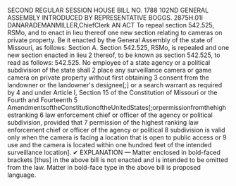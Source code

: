 SECOND REGULAR SESSION
HOUSE BILL NO. 1788
102ND GENERAL ASSEMBLY
INTRODUCED BY REPRESENTATIVE BOGGS.
2875H.01I DANARADEMANMILLER,ChiefClerk
AN ACT
To repeal section 542.525, RSMo, and to enact in lieu thereof one new section relating to
cameras on private property.
Be it enacted by the General Assembly of the state of Missouri, as follows:
Section A. Section 542.525, RSMo, is repealed and one new section enacted in lieu
2 thereof, to be known as section 542.525, to read as follows:
542.525. No employee of a state agency or a political subdivision of the state shall
2 place any surveillance camera or game camera on private property without first obtaining
3 consent from the landowner or the landowner's designee[;] or a search warrant as required by
4 and under Article I, Section 15 of the Constitution of Missouri or the Fourth and Fourteenth
5 AmendmentsoftheConstitutionoftheUnitedStates[;orpermissionfromthehighestranking
6 law enforcement chief or officer of the agency or political subdivision, provided that
7 permission of the highest ranking law enforcement chief or officer of the agency or political
8 subdivision is valid only when the camera is facing a location that is open to public access or
9 use and the camera is located within one hundred feet of the intended surveillance location].
✔
EXPLANATION — Matter enclosed in bold-faced brackets [thus] in the above bill is not enacted and is
intended to be omitted from the law. Matter in bold-face type in the above bill is proposed language.